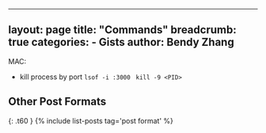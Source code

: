 
---
layout: page
title:  "Commands"
breadcrumb: true
categories:
    - Gists
author: Bendy Zhang
---

MAC:

- kill process by port
 `lsof -i :3000 ` `kill -9 <PID>`

<!--more-->

## Other Post Formats
{: .t60 }
{% include list-posts tag='post format' %}

